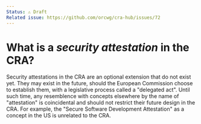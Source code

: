 ```yaml
---
Status: ⚠️ Draft
Related issue: https://github.com/orcwg/cra-hub/issues/72
---
```


# What is a _security attestation_ in the CRA?

Security attestations in the CRA are an optional extension that do not exist yet. They may exist in the future, should the European Commission choose to establish them, with a legislative process called a "delegated act". Until such time, any resemblence with concepts elsewhere by the name of "attestation" is coincidental and should not restrict their future design in the CRA. For example, the "Secure Software Development Attestation" as a concept in the US is unrelated to the CRA.
